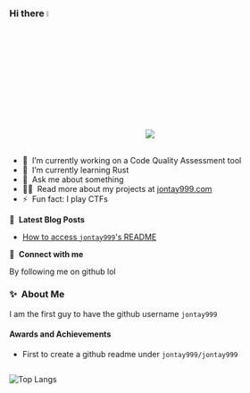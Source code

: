 

### Hi there <a href="https://jontay999.com/"><img src="https://media.giphy.com/media/hvRJCLFzcasrR4ia7z/giphy.gif" width="5%"></a>

<div align="center">
<img src="https://profile-counter.glitch.me/jontay999/count.svg">
</div>
</br>

- 🔭 &nbsp;I’m currently working on a Code Quality Assessment tool
- 🌱 &nbsp;I’m currently learning Rust 
- 💬 &nbsp;Ask me about something
- 👨‍💻 &nbsp;Read more about my projects at [jontay999.com](https://www.jontay999.com/#portfolio)
- ⚡ &nbsp;Fun fact: I play CTFs

📕 &nbsp;**Latest Blog Posts**
<!-- BLOG-POST-LIST:START -->
- [How to access `jontay999`'s README](https://github.com/jontay999/jontay999)
<!-- BLOG-POST-LIST:END -->

🔗 &nbsp;**Connect with me**
<p align="left">
By following me on github lol
</p>

  
### ✨&nbsp; About Me

I am the first guy to have the github username `jontay999`

#### Awards and Achievements
- First to create a github readme under `jontay999/jontay999`

<img alt='analytics' src='https://profile-counter.glitch.me/jontay999/count.svg' width='0px'>


<!-- ![Jon's GitHub stats](https://github-readme-stats.vercel.app/api?username=jontay999&show_icons=true&theme=radical) -->
![Top Langs](https://github-readme-stats.vercel.app/api/top-langs/?theme=transparent&username=jontay999&size_weight=0.5&count_weight=0.5&hide=jupyter%20notebook,batchfile&layout=compact&langs_count=6&card_width=400)



